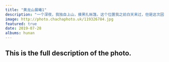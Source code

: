 ```yaml
---
title: "黄龙山晨曦1"
description: "一个深夜，我独自上山，摸黑扎帐篷。这个位置我之前白天来过，但是这次因为安装了风车，把地形改变了，没有道路了。我背着二三十斤的背包，看了几次地图确认我没走错，助跑了一下，冲上了土坡，才看到路在后面。我扎营的地方在防火带上，并且地势稍凹，没有风，也没有蚊虫。此时城里36度，山上还有点冷。拍了一晚上星星之后，迎来了晨曦美景。"
image: http://photo.chachaphoto.uk/119326784.jpg
featured: true
date: 2019-07-28
albums: hunan
---
```


## This is the full description of the photo.

